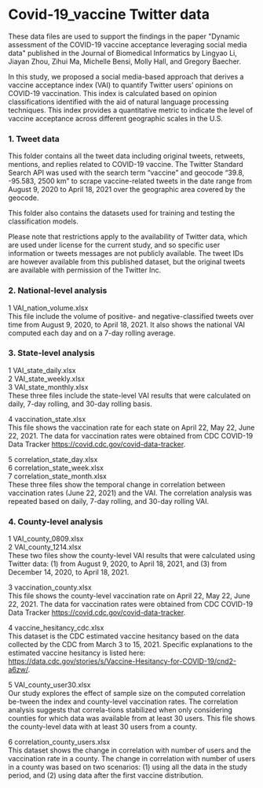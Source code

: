 # Covid-19_vaccine Twitter data

These data files are used to support the findings in the paper "Dynamic assessment of the COVID-19 vaccine acceptance leveraging social media data" published in the Journal of Biomedical Informatics by Lingyao Li, Jiayan Zhou, Zihui Ma, Michelle Bensi, Molly Hall, and Gregory Baecher.

In this study, we proposed a social media-based approach that derives a vaccine acceptance index (VAI) to quantify Twitter users’ opinions on COVID-19 vaccination. This index is calculated based on opinion classifications identified with the aid of natural language processing techniques. This index provides a quantitative metric to indicate the level of vaccine acceptance across different geographic scales in the U.S. 


### 1. Tweet data

This folder contains all the tweet data including original tweets, retweets, mentions, and replies related to COVID-19 vaccine. The Twitter Standard Search API was used with the search term “vaccine” and geocode “39.8, -95.583, 2500 km” to scrape vaccine-related tweets in the date range from August 9, 2020 to April 18, 2021 over the geographic area covered by the geocode. 

This folder also contains the datasets used for training and testing the classification models. 

Please note that restrictions apply to the availability of Twitter data, which are used under license for the current study, and so specific user information or tweets messages are not publicly available. The tweet IDs are however available from this published dataset, but the original tweets are available with permission of the Twitter Inc.


### 2. National-level analysis

1  VAI_nation_volume.xlsx\
This file include the volume of positive- and negative-classified tweets over time from August 9, 2020, to April 18, 2021. It also shows the national VAI computed each day and on a 7-day rolling average. 


### 3. State-level analysis

1  VAI_state_daily.xlsx\
2  VAI_state_weekly.xlsx\
3  VAI_state_monthly.xlsx\
These three files include the state-level VAI results that were calculated on daily, 7-day rolling, and 30-day rolling basis. 

4  vaccination_state.xlsx\
This file shows the vaccination rate for each state on April 22, May 22, June 22, 2021. The data for vaccination rates were obtained from CDC COVID-19 Data Tracker https://covid.cdc.gov/covid-data-tracker.

5  correlation_state_day.xlsx\
6  correlation_state_week.xlsx\
7  correlation_state_month.xlsx\
These three files show the temporal change in correlation between vaccination rates (June 22, 2021) and the VAI. The correlation analysis was repeated based on daily, 7-day rolling, and 30-day rolling VAI.


### 4. County-level analysis
1  VAI_county_0809.xlsx\
2  VAI_county_1214.xlsx\
These two files show the county-level VAI results that were calculated using Twitter data: (1) from August 9, 2020, to April 18, 2021, and (3) from December 14, 2020, to April 18, 2021.

3  vaccination_county.xlsx\
This file shows the county-level vaccination rate on April 22, May 22, June 22, 2021. The data for vaccination rates were obtained from CDC COVID-19 Data Tracker https://covid.cdc.gov/covid-data-tracker.

4  vaccine_hesitancy_cdc.xlsx\
This dataset is the CDC estimated vaccine hesitancy based on the data collected by the CDC from March 3 to 15, 2021. Specific explanations to the estimated vaccine hesitancy is listed here: https://data.cdc.gov/stories/s/Vaccine-Hesitancy-for-COVID-19/cnd2-a6zw/.

5  VAI_county_user30.xlsx\
Our study explores the effect of sample size on the computed correlation be-tween the index and county-level vaccination rates. The correlation analysis suggests that correla-tions stabilized when only considering counties for which data was available from at least 30 users. This file shows the county-level data with at least 30 users from a county.

6  correlation_county_users.xlsx\
This dataset shows the change in correlation with number of users and the vaccination rate in a county. The change in correlation with number of users in a county was based on two scenarios: (1) using all the data in the study period, and (2) using data after the first vaccine distribution. 

